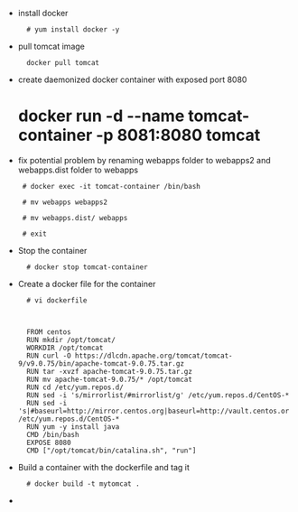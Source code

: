 
- install docker
    
        # yum install docker -y
- pull tomcat image

        docker pull tomcat

- create daemonized docker container with exposed port 8080

    # docker run -d --name tomcat-container -p 8081:8080 tomcat
 - fix potential problem by renaming webapps folder to webapps2 and webapps.dist folder to webapps

        # docker exec -it tomcat-container /bin/bash

        # mv webapps webapps2

        # mv webapps.dist/ webapps

        # exit

- Stop the container

        # docker stop tomcat-container

- Create a docker file for the container

        # vi dockerfile



        FROM centos
        RUN mkdir /opt/tomcat/
        WORKDIR /opt/tomcat
        RUN curl -O https://dlcdn.apache.org/tomcat/tomcat-9/v9.0.75/bin/apache-tomcat-9.0.75.tar.gz
        RUN tar -xvzf apache-tomcat-9.0.75.tar.gz
        RUN mv apache-tomcat-9.0.75/* /opt/tomcat
        RUN cd /etc/yum.repos.d/
        RUN sed -i 's/mirrorlist/#mirrorlist/g' /etc/yum.repos.d/CentOS-*
        RUN sed -i 's|#baseurl=http://mirror.centos.org|baseurl=http://vault.centos.org|g' /etc/yum.repos.d/CentOS-*
        RUN yum -y install java
        CMD /bin/bash
        EXPOSE 8080
        CMD ["/opt/tomcat/bin/catalina.sh", "run"]

- Build a container with the dockerfile and tag it
        
        # docker build -t mytomcat .

-  